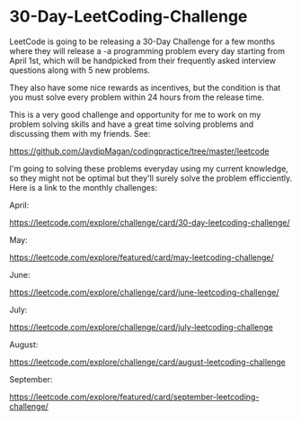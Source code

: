 # 30-Day-LeetCoding-Challenge

LeetCode is going to be releasing a 30-Day Challenge for a few months where they will release a -a programming problem every day starting from April 1st, which will be handpicked from their frequently asked interview questions along with 5 new problems.

They also have some nice rewards as incentives, but the condition is that you must solve every problem within 24 hours from the release time.

This is a very good challenge and opportunity for me to work on my problem solving skills and have a great time solving problems and discussing them with my friends. See:

https://github.com/JaydipMagan/codingpractice/tree/master/leetcode

I'm going to solving these problems everyday using my current knowledge, so they might not be optimal but they'll surely solve the problem efficciently. Here is a link to the monthly challenges:

April:

https://leetcode.com/explore/challenge/card/30-day-leetcoding-challenge/

May:

https://leetcode.com/explore/featured/card/may-leetcoding-challenge/

June:

https://leetcode.com/explore/challenge/card/june-leetcoding-challenge/

July:

https://leetcode.com/explore/challenge/card/july-leetcoding-challenge

August:

https://leetcode.com/explore/challenge/card/august-leetcoding-challenge

September:

https://leetcode.com/explore/featured/card/september-leetcoding-challenge/
